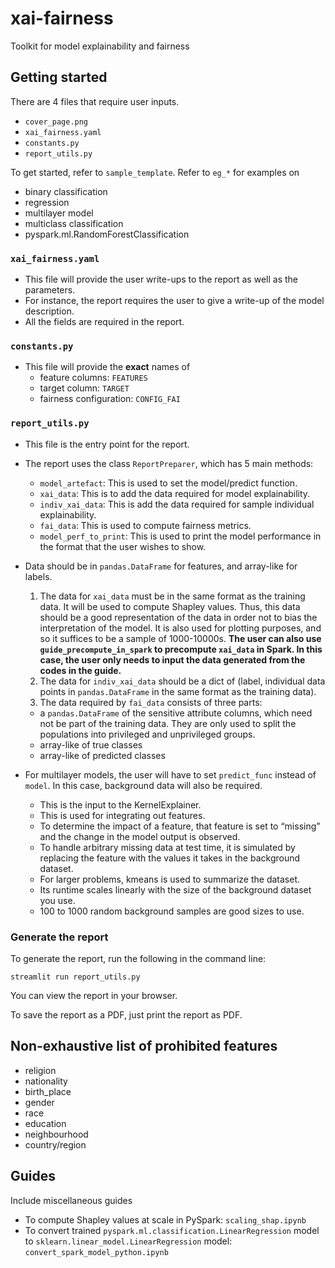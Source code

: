 # xai-fairness
Toolkit for model explainability and fairness

## Getting started
There are 4 files that require user inputs.
- `cover_page.png`
- `xai_fairness.yaml`
- `constants.py`
- `report_utils.py`

To get started, refer to `sample_template`. Refer to `eg_*` for examples on
- binary classification
- regression
- multilayer model
- multiclass classification
- pyspark.ml.RandomForestClassification


### `xai_fairness.yaml`
- This file will provide the user write-ups to the report as well as the parameters.
- For instance, the report requires the user to give a write-up of the model description.
- All the fields are required in the report.

### `constants.py`
- This file will provide the **exact** names of 
  - feature columns: `FEATURES`
  - target column: `TARGET`
  - fairness configuration: `CONFIG_FAI`

### `report_utils.py`
- This file is the entry point for the report.
- The report uses the class `ReportPreparer`, which has 5 main methods:
  - `model_artefact`: This is used to set the model/predict function.
  - `xai_data`: This is to add the data required for model explainability.
  - `indiv_xai_data`: This is add the data required for sample individual explainability.
  - `fai_data`: This is used to compute fairness metrics.
  - `model_perf_to_print`: This is used to print the model performance in the format that the user wishes to show.

- Data should be in `pandas.DataFrame` for features, and array-like for labels.
  1. The data for `xai_data` must be in the same format as the training data. It will be used to compute Shapley values. Thus, this data should be a good representation of the data in order not to bias the interpretation of the model. It is also used for plotting purposes, and so it suffices to be a sample of 1000-10000s. **The user can also use `guide_precompute_in_spark` to precompute `xai_data` in Spark. In this case, the user only needs to input the data generated from the codes in the guide.**
  2. The data for `indiv_xai_data` should be a dict of (label, individual data points in `pandas.DataFrame` in the same format as the training data).
  3. The data required by `fai_data` consists of three parts:
    - a `pandas.DataFrame` of the sensitive attribute columns, which need not be part of the training data. They are only used to split the populations into privileged and unprivileged groups.
    - array-like of true classes
    - array-like of predicted classes

- For multilayer models, the user will have to set `predict_func` instead of `model`. In this case, background data will also be required.
  - This is the input to the KernelExplainer.
  - This is used for integrating out features.
  - To determine the impact of a feature, that feature is set to “missing” and the change in the model output is observed.
  - To handle arbitrary missing data at test time, it is simulated by replacing the feature with the values it takes in the background dataset.
  - For larger problems, kmeans is used to summarize the dataset.
  - Its runtime scales linearly with the size of the background dataset you use.
  - 100 to 1000 random background samples are good sizes to use.


### Generate the report
To generate the report, run the following in the command line:

`streamlit run report_utils.py`

You can view the report in your browser.

To save the report as a PDF, just print the report as PDF.


## Non-exhaustive list of prohibited features
- religion
- nationality
- birth_place
- gender
- race
- education
- neighbourhood
- country/region


## Guides
Include miscellaneous guides
- To compute Shapley values at scale in PySpark: `scaling_shap.ipynb`
- To convert trained `pyspark.ml.classification.LinearRegression` model to `sklearn.linear_model.LinearRegression` model: `convert_spark_model_python.ipynb`

